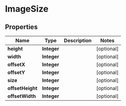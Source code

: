 

# ImageSize


## Properties

Name | Type | Description | Notes
------------ | ------------- | ------------- | -------------
**height** | **Integer** |  |  [optional]
**width** | **Integer** |  |  [optional]
**offsetX** | **Integer** |  |  [optional]
**offsetY** | **Integer** |  |  [optional]
**size** | **Integer** |  |  [optional]
**offsetHeight** | **Integer** |  |  [optional]
**offsetWidth** | **Integer** |  |  [optional]



